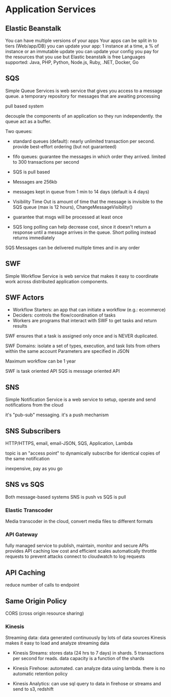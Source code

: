 Application Services
====================

## Elastic Beanstalk
You can have multiple versions of your apps
Your apps can be split in to tiers (Web/app/DB)
you can update your app: 1 instance at a time, a % of instance or an immutable update
you can update your config
you pay for the resources that you use but Elastic beanstalk is free
Languages supported: Java, PHP, Python, Node.js, Ruby, .NET, Docker, Go


## SQS
Simple Queue Services is web service that gives you access to a message queue. a temporary repository for messages that are awaiting processing

pull based system

decouple the components of an application so they run independently. the queue act as a buffer.

Two queues:
- standard queues (default): nearly unlimited transaction per second. provide best-effort ordering (but not guaranteed)
- fifo queues: guarantee the messages in which order they arrived. limited to 300 transactions per second

- SQS is pull based
- Messages are 256kb
- messages kept in queue from 1 min to 14 days (default is 4 days)
- Visibility Time Out is amount of time that the message is invisible to the SQS queue (max is 12 hours), ChangeMessageVisibility()
- guarantee that msgs will be processed at least once
- SQS long polling can help decrease cost, since it doesn't return a response until a message arrives in the queue. Short polling instead returns immediately

SQS Messages can be delivered multiple times and in any order



## SWF
Simple Workflow Service is web service that makes it easy to coordinate work across distributed application components.

SWF Actors
-----------
* Workflow Starters: an app that can initiate a workflow (e.g.: ecommerce)
* Deciders: controls the flow/coordination of tasks
* Workers are programs that interact with SWF to get tasks and return results

SWF ensures that a task is assigned only once and is NEVER duplicated.

SWF Domains: isolate a set of types, execution, and task lists from others within the same account
Parameters are specified in JSON

Maximum workflow can be 1 year

SWF is task oriented API
SQS is message oriented API

## SNS
Simple Notification Service is a web service to setup, operate and send notifications from the cloud

it's "pub-sub" messaging.
it's a push mechanism

SNS Subscribers
---------------
HTTP/HTTPS, email, email-JSON, SQS, Application, Lambda

topic is an "access point" to dynamically subscribe for identical copies of the same notification

inexpensive, pay as you go

SNS vs SQS
----------
Both message-based systems
SNS is push vs SQS is pull

### Elastic Transcoder

Media transcoder in the cloud, convert media files to different formats

### API Gateway

fully managed service to publish, maintain, monitor and secure APIs
provides API caching
low cost and efficient
scales automatically
throttle requests to prevent attacks
connect to cloudwatch to log requests

API Caching
-----------
reduce number of calls to endpoint

Same Origin Policy
------------------
CORS (cross origin resource sharing)

### Kinesis
Streaming data: data generated continuously by lots of data sources
Kinesis makes it easy to load and analyze streaming data

* Kinesis Streams: stores data (24 hrs to 7 days) in shards.
   5 transactions per second for reads.
   data capacity is a function of the shards

* Kinesis Firehose: automated. can analyze data using lambda. there is no automatic retention policy

* Kinesis Analytics: can use sql query to data in firehose or streams and send to s3, redshift






